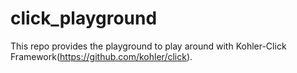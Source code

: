 # click_playground
This repo provides the playground to play around with Kohler-Click Framework(https://github.com/kohler/click).
